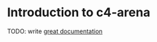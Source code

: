 # Introduction to c4-arena

TODO: write [great documentation](http://jacobian.org/writing/what-to-write/)
